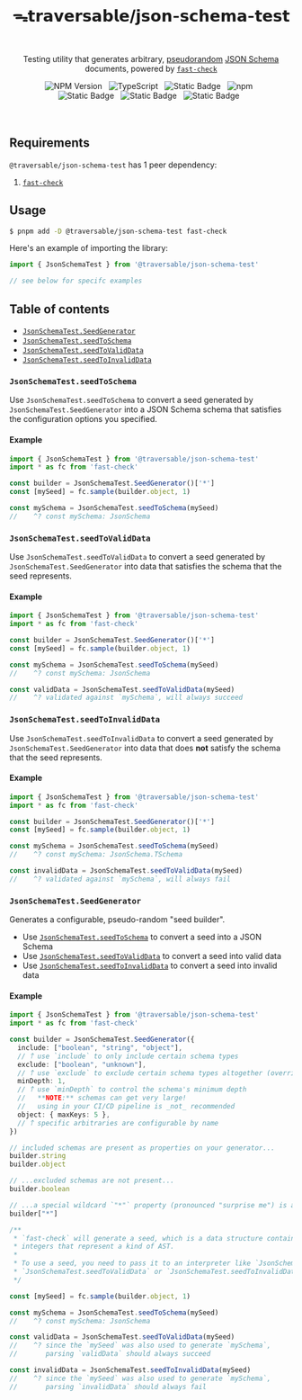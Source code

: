 <br>
<h1 align="center">ᯓ𝘁𝗿𝗮𝘃𝗲𝗿𝘀𝗮𝗯𝗹𝗲/𝗷𝘀𝗼𝗻-𝘀𝗰𝗵𝗲𝗺𝗮-𝘁𝗲𝘀𝘁</h1>
<br>

<p align="center">
  Testing utility that generates arbitrary, <a href="https://en.wikipedia.org/wiki/Pseudorandomness" target="_blank">pseudorandom</a> <a href="https://json-schema.org" target="_blank">JSON Schema</a> documents, powered by <a href="https://github.com/dubzzz/fast-check" target="_blank"><code>fast-check</code></a>
</p>

<div align="center">
  <img alt="NPM Version" src="https://img.shields.io/npm/v/%40traversable%2Fjson-schema-test?style=flat-square&logo=npm&label=npm&color=blue">
  &nbsp;
  <img alt="TypeScript" src="https://img.shields.io/badge/TypeScript-5.5%2B-blue?style=flat-square&logo=TypeScript&logoColor=4a9cf6">
  &nbsp;
  <img alt="Static Badge" src="https://img.shields.io/badge/license-MIT-a094a2?style=flat-square">
  &nbsp;
  <img alt="npm" src="https://img.shields.io/npm/dt/@traversable/json-schema-test?style=flat-square">
  &nbsp;
</div>

<div align="center">
  <!-- <img alt="npm bundle size (scoped)" src="https://img.shields.io/bundlephobia/minzip/%40traversable/json-schema?style=flat-square&label=size">
  &nbsp; -->
  <img alt="Static Badge" src="https://img.shields.io/badge/%F0%9F%8C%B2-tree--shakeable-brightgreen?labelColor=white">
  &nbsp;
  <img alt="Static Badge" src="https://img.shields.io/badge/ESM-supported-2d9574?style=flat-square&logo=JavaScript">
  &nbsp;
  <img alt="Static Badge" src="https://img.shields.io/badge/CJS-supported-2d9574?style=flat-square&logo=Node.JS">
  &nbsp;
</div>
<br>
<br>

## Requirements

`@traversable/json-schema-test` has 1 peer dependency:

1. [`fast-check`](https://fast-check.dev/)

## Usage

```bash
$ pnpm add -D @traversable/json-schema-test fast-check
```

Here's an example of importing the library:

```typescript
import { JsonSchemaTest } from '@traversable/json-schema-test'

// see below for specifc examples
```

## Table of contents

- [`JsonSchemaTest.SeedGenerator`](https://github.com/traversable/schema/tree/main/packages/json-schema-test#jsonschematestseedgenerator)
- [`JsonSchemaTest.seedToSchema`](https://github.com/traversable/schema/tree/main/packages/json-schema-test#jsonschematestseedtoschema)
- [`JsonSchemaTest.seedToValidData`](https://github.com/traversable/schema/tree/main/packages/json-schema-test#jsonschematestseedtovaliddata)
- [`JsonSchemaTest.seedToInvalidData`](https://github.com/traversable/schema/tree/main/packages/json-schema-test#jsonschematestseedtoinvaliddata)


### `JsonSchemaTest.seedToSchema`

Use `JsonSchemaTest.seedToSchema` to convert a seed generated by `JsonSchemaTest.SeedGenerator` into a
JSON Schema schema that satisfies the configuration options you specified.

#### Example

```typescript
import { JsonSchemaTest } from '@traversable/json-schema-test'
import * as fc from 'fast-check'

const builder = JsonSchemaTest.SeedGenerator()['*']
const [mySeed] = fc.sample(builder.object, 1)

const mySchema = JsonSchemaTest.seedToSchema(mySeed)
//    ^? const mySchema: JsonSchema
```

### `JsonSchemaTest.seedToValidData`

Use `JsonSchemaTest.seedToValidData` to convert a seed generated by `JsonSchemaTest.SeedGenerator` into
data that satisfies the schema that the seed represents.

#### Example

```typescript
import { JsonSchemaTest } from '@traversable/json-schema-test'
import * as fc from 'fast-check'

const builder = JsonSchemaTest.SeedGenerator()['*']
const [mySeed] = fc.sample(builder.object, 1)

const mySchema = JsonSchemaTest.seedToSchema(mySeed)
//    ^? const mySchema: JsonSchema

const validData = JsonSchemaTest.seedToValidData(mySeed)
//    ^? validated against `mySchema`, will always succeed
```

### `JsonSchemaTest.seedToInvalidData`

Use `JsonSchemaTest.seedToInvalidData` to convert a seed generated by `JsonSchemaTest.SeedGenerator` into
data that does **not** satisfy the schema that the seed represents.

#### Example

```typescript
import { JsonSchemaTest } from '@traversable/json-schema-test'
import * as fc from 'fast-check'

const builder = JsonSchemaTest.SeedGenerator()['*']
const [mySeed] = fc.sample(builder.object, 1)

const mySchema = JsonSchemaTest.seedToSchema(mySeed)
//    ^? const mySchema: JsonSchema.TSchema

const invalidData = JsonSchemaTest.seedToValidData(mySeed)
//    ^? validated against `mySchema`, will always fail
```

### `JsonSchemaTest.SeedGenerator`

Generates a configurable, pseudo-random "seed builder".

- Use [`JsonSchemaTest.seedToSchema`](https://github.com/traversable/schema/tree/main/packages/json-schema-test#jsonschematestseedtoschema) to convert a seed into a JSON Schema
- Use [`JsonSchemaTest.seedToValidData`](https://github.com/traversable/schema/tree/main/packages/json-schema-test#jsonschematestseedtovaliddata) to convert a seed into valid data
- Use [`JsonSchemaTest.seedToInvalidData`](https://github.com/traversable/schema/tree/main/packages/json-schema-test#jsonschematestseedtoinvaliddata) to convert a seed into invalid data

#### Example

```typescript
import { JsonSchemaTest } from '@traversable/json-schema-test'
import * as fc from 'fast-check'

const builder = JsonSchemaTest.SeedGenerator({
  include: ["boolean", "string", "object"],
  // 𐙘 use `include` to only include certain schema types
  exclude: ["boolean", "unknown"],
  // 𐙘 use `exclude` to exclude certain schema types altogether (overrides `include`)
  minDepth: 1,
  // 𐙘 use `minDepth` to control the schema's minimum depth
  //   **NOTE:** schemas can get very large!
  //   using in your CI/CD pipeline is _not_ recommended
  object: { maxKeys: 5 },
  // 𐙘 specific arbitraries are configurable by name
})

// included schemas are present as properties on your generator...
builder.string
builder.object

// ...excluded schemas are not present...
builder.boolean

// ...a special wildcard `"*"` property (pronounced "surprise me") is always present:
builder["*"]

/**
 * `fast-check` will generate a seed, which is a data structure containing
 * integers that represent a kind of AST.
 *
 * To use a seed, you need to pass it to an interpreter like `JsonSchemaTest.seedToSchema`,
 * `JsonSchemaTest.seedToValidData` or `JsonSchemaTest.seedToInvalidData`:
 */

const [mySeed] = fc.sample(builder.object, 1)

const mySchema = JsonSchemaTest.seedToSchema(mySeed)
//    ^? const mySchema: JsonSchema

const validData = JsonSchemaTest.seedToValidData(mySeed)
//    ^? since the `mySeed` was also used to generate `mySchema`,
//       parsing `validData` should always succeed

const invalidData = JsonSchemaTest.seedToInvalidData(mySeed)
//    ^? since the `mySeed` was also used to generate `mySchema`,
//       parsing `invalidData` should always fail
```

